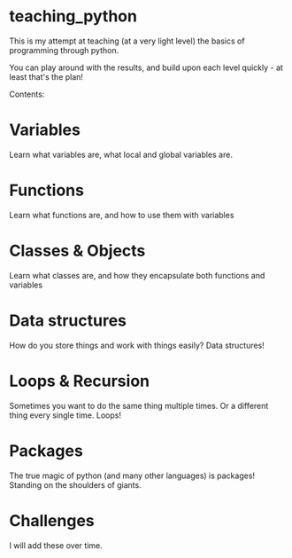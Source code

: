 # teaching_python
This is my attempt at teaching (at a very light level) the basics of programming through python.

You can play around with the results, and build upon each level quickly - at least that's the plan!

Contents:
# Variables
Learn what variables are, what local and global variables are.

# Functions
Learn what functions are, and how to use them with variables

# Classes & Objects
Learn what classes are, and how they encapsulate both functions and variables

# Data structures
How do you store things and work with things easily? Data structures!

# Loops & Recursion
Sometimes you want to do the same thing multiple times. Or a different thing every single time. Loops!

# Packages
The true magic of python (and many other languages) is packages! 
Standing on the shoulders of giants.

# Challenges
I will add these over time.
